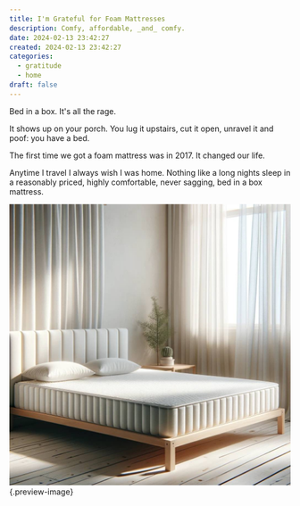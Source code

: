 ```yaml
---
title: I'm Grateful for Foam Mattresses
description: Comfy, affordable, _and_ comfy.
date: 2024-02-13 23:42:27
created: 2024-02-13 23:42:27
categories:
  - gratitude
  - home
draft: false
---
```

Bed in a box. It's all the rage. 

It shows up on your porch. You lug it upstairs, cut it open, unravel it and poof: you have a bed. 

The first time we got a foam mattress was in 2017. It changed our life. 

Anytime I travel I always wish I was home. Nothing like a long nights sleep in a reasonably priced, highly comfortable, never sagging, bed in a box mattress. 

![Foam mattress](../img/dalle-bed-in-a-box.jpeg){.preview-image}

